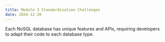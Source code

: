 ```yaml
---
title: Module 3 Standardization Challenges
date: 2024-12-20
---
```


Each NoSQL database has unique features and APIs, requiring developers to adapt their code to each database type.